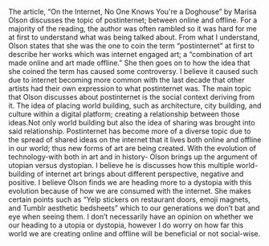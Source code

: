 The article, “On the Internet, No One Knows You're a Doghouse” by Marisa Olson discusses the topic of postinternet; between online and offline. For a majority of the reading, the author was often rambled so it was hard for me at first to understand what was being talked about. From what I understand, Olson states that she was the one to coin the term “postinternet” at first to describe her works which was internet engaged art; a “combination of art made online and art made offline.” She then goes on to how the idea that she coined the term has caused some controversy. I believe it caused such due to internet becoming more common with the last decade that other artists had their own expression to what postinternet was. The main topic that Olson discusses about postinternet is the social context deriving from it. The idea of placing world building, such as architecture, city building, and culture within a digital platform; creating a relationship between those ideas.Not only world building but also the idea of sharing was brought into said relationship. Postinternet has become more of a diverse topic due to the spread of shared ideas on the internet that it lives both online and offline in our world; thus new forms of art are being created.
With the evolution of technology-with both in art and in history- Olson brings up the argument of utopian versus dystopian. I believe he is discusses how this multiple world-building of internet art brings about different perspective, negative and positive. I believe Olson finds we are heading more to a dystopia with this evolution because of how we are consumed with the internet. She makes certain points such as “Yelp stickers on restaurant doors, emoji magnets, and Tumblr aesthetic bedsheets” which to our generations we don’t bat and eye when seeing them. I don’t necessarily have an opinion on whether we our heading to a utopia or dystopia, however I do worry on how far this world we are creating online and offline will be beneficial or not social-wise.
